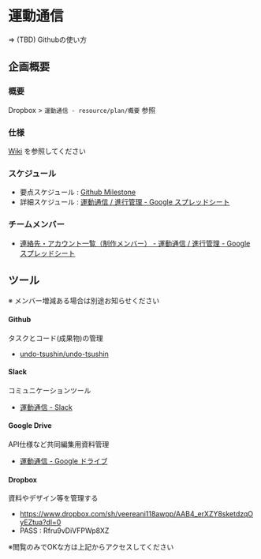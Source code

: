 # 運動通信

=> (TBD) Githubの使い方

## 企画概要

### 概要

Dropbox > `運動通信 - resource/plan/概要` 参照

### 仕様
[Wiki](https://github.com/undo-tsushin/undo-tsushin/wiki) を参照してください

### スケジュール

- 要点スケジュール : [Github Milestone](https://github.com/undo-tsushin/undo-tsushin/milestones)
- 詳細スケジュール : [運動通信 / 進行管理 - Google スプレッドシート](https://docs.google.com/spreadsheets/d/1m5knqkvZKsB2WEkGCWdRTAMD17JipsK1KejTNgQsO10/edit#gid=407766018)


### チームメンバー

- [連絡先・アカウント一覧（制作メンバー） - 運動通信 / 進行管理 - Google スプレッドシート](https://docs.google.com/spreadsheets/d/1m5knqkvZKsB2WEkGCWdRTAMD17JipsK1KejTNgQsO10/edit#gid=591784374)

## ツール

※ メンバー増減ある場合は別途お知らせください

#### Github

タスクとコード(成果物)の管理

- [undo-tsushin/undo-tsushin](https://github.com/undo-tsushin/undo-tsushin)

#### Slack

コミュニケーションツール

- [運動通信 - Slack](https://undo-tsushin.slack.com/messages)

#### Google Drive

API仕様など共同編集用資料管理

- [運動通信 - Google ドライブ](https://drive.google.com/drive/folders/0B6-lRTwlnbq-MGJxa0d4OWhuSjg)

#### Dropbox

資料やデザイン等を管理する

- https://www.dropbox.com/sh/veereani118awpp/AAB4_erXZY8sketdzqOyEZtua?dl=0
- PASS : Rfru9vDiVFPWp8XZ

※閲覧のみでOKな方は上記からアクセスしてください